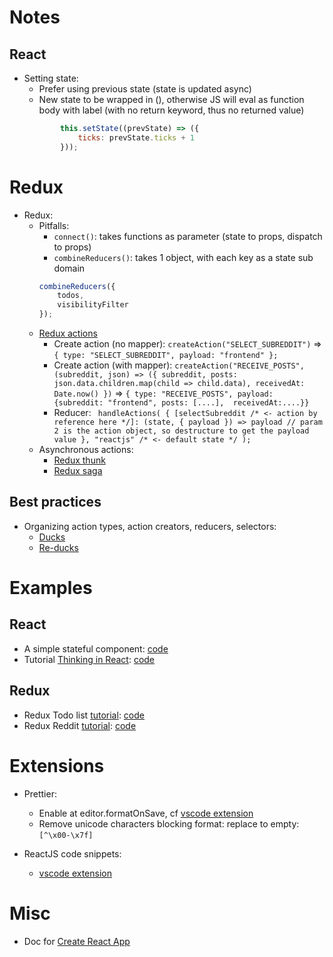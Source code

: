 # Notes

## React
- Setting state:
  - Prefer using previous state (state is updated async)
  - New state to be wrapped in (), otherwise JS will eval as function body with label (with no return keyword, thus no returned value)
  ```javascript
          this.setState((prevState) => ({
              ticks: prevState.ticks + 1
          }));
  ```

# Redux
- Redux:
  - Pitfalls:
    - `connect()`: takes functions as parameter (state to props, dispatch to props)
    - `combineReducers()`: takes 1 object, with each key as a state sub domain
    ```javascript
    combineReducers({
        todos,
        visibilityFilter
    });
    ```
  - [Redux actions](https://github.com/redux-utilities/redux-actions)
    - Create action (no mapper):   `createAction("SELECT_SUBREDDIT")` => `{ type: "SELECT_SUBREDDIT", payload: "frontend" };`
    - Create action (with mapper): ```createAction("RECEIVE_POSTS",
  (subreddit, json) => ({
    subreddit,
    posts: json.data.children.map(child => child.data),
    receivedAt: Date.now()
  })``` 
  => `{ type: "RECEIVE_POSTS", payload: {subreddit: "frontend", posts: [....],  receivedAt:....}}`
    - Reducer: ```
handleActions(
  {
    [selectSubreddit /* <- action by reference here */]: (state, { payload }) => payload // param 2 is the action object, so destructure to get the payload value
  },
  "reactjs" /* <- default state */
);```
  - Asynchronous actions: 
    - [Redux thunk](https://github.com/reduxjs/redux-thunk)
    - [Redux saga](https://github.com/redux-saga/redux-saga)

## Best practices
- Organizing action types, action creators, reducers, selectors: 
  - [Ducks](https://github.com/erikras/ducks-modular-redux)
  - [Re-ducks](https://github.com/alexnm/re-ducks)

# Examples
## React
- A simple stateful component: [code](src/examples/components/ComponentStatefulWithArrowFunctionHandler.js)
- Tutorial [Thinking in React](https://reactjs.org/docs/thinking-in-react.html): [code](src/thinkinginreact/components/ThinkingInReact.js)

## Redux
- Redux Todo list [tutorial](https://github.com/reactjs/redux/blob/master/examples/todos): [code](src/todos)
- Redux Reddit [tutorial](https://redux.js.org/advanced/example-reddit-api): [code](src/reddit)


# Extensions
- Prettier:
  - Enable at editor.formatOnSave, cf [vscode extension](https://marketplace.visualstudio.com/items?itemName=esbenp.prettier-vscode)
  - Remove unicode characters blocking format: replace to empty: `[^\x00-\x7f]`

- ReactJS code snippets:
  - [vscode extension](https://marketplace.visualstudio.com/items?itemName=xabikos.ReactSnippets)

# Misc
- Doc for [Create React App](create-react-app.md)